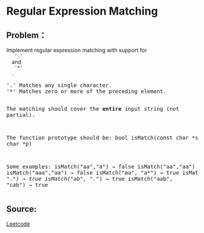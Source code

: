 # Regular Expression Matching

## Problem：

<div class="question-content">
 <p>
 </p>
 <p>
  Implement regular expression matching with support for
  <code>
   '.'
  </code>
  and
  <code>
   '*'
  </code>
  .
 </p>
 <pre>
'.' Matches any single character.
'*' Matches zero or more of the preceding element.

The matching should cover the <b>entire</b> input string (not partial).

The function prototype should be:
bool isMatch(const char *s, const char *p)

Some examples:
isMatch("aa","a") → false
isMatch("aa","aa") → true
isMatch("aaa","aa") → false
isMatch("aa", "a*") → true
isMatch("aa", ".*") → true
isMatch("ab", ".*") → true
isMatch("aab", "c*a*b") → true
</pre>
</div>


## Source:
[Leetcode](https://leetcode.com/problems/regular-expression-matching/)
